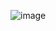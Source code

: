 ![image](https://github.com/totdy/contactManagementPlugin/assets/159028312/51bb56ca-e30a-4170-9594-e4a74ee88877)
